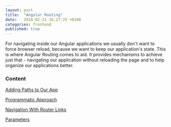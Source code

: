 ```yaml
---
layout: post
title:  "Angular Routing"
date:   2018-02-21 16:27:25 +0100
categories: frontend
published: true
---
```


For navigating inside our Angular applications we usually don't want to force browser reload, because we want to keep our application's state. This is where Angular Routing comes to aid. It provides mechanisms to achieve just that - navigating our application without reloading the page and to help organize our applications better.

### Content

[Adding Paths to Our App](#adding-paths)

[Programmatic Approach](#hprogramatic-approach)

[Navigation With Router Links](#router-links-navigation)

[Parameters](#parameters)